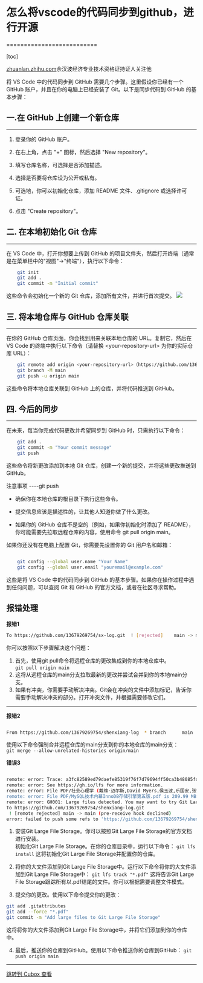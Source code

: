 
# 怎么将vscode的代码同步到github，进行开源
==========================

[toc]

[zhuanlan.zhihu.com](https://zhuanlan.zhihu.com/p/678233404)余汉波经济专业技术资格证持证人关注他

将 VS Code 中的代码同步到 GitHub 需要几个步骤。这里假设你已经有一个 GitHub 账户，并且在你的电脑上已经安装了 Git。以下是同步代码到 GitHub 的基本步骤：

## 一.在 GitHub 上创建一个新仓库

--------------------

1. 登录你的 GitHub 账户。

2. 在右上角，点击 "+" 图标，然后选择 "New repository"。

3. 填写仓库名称，可选择是否添加描述。

4. 选择是否要将仓库设为公开或私有。

5. 可选地，你可以初始化仓库，添加 README 文件、.gitignore 或选择许可证。

6. 点击 "Create repository"。

## 二. 在本地初始化 Git 仓库
----------------

在 VS Code 中，打开你想要上传到 GitHub 的项目文件夹，然后打开终端（通常是在菜单栏中的"视图"-\>"终端"），执行以下命令：
```bash
    git init
    git add .
    git commit -m "Initial commit"
```
这些命令会初始化一个新的 Git 仓库，添加所有文件，并进行首次提交。
![](https://cubox.pro/c/filters:no_upscale()?imageUrl=https%3A%2F%2Fpic2.zhimg.com%2Fv2-aba02363cac7e0d4cad7262b62dead4d_b.jpg&valid=true)

## 三. 将本地仓库与 GitHub 仓库关联
---------------------

在你的 GitHub 仓库页面，你会找到用来关联本地仓库的 URL。复制它，然后在 VS Code 的终端中执行以下命令（请替换 \<your-repository-url\> 为你的实际仓库 URL）：
```bash
    git remote add origin <your-repository-url>（https://github.com/13679269754/shenxiang-log.git）
    git branch -M main
    git push -u origin main
```
这些命令将本地仓库关联到 GitHub 上的仓库，并将代码推送到 GitHub。

## 四. 今后的同步
--------

在未来，每当你完成代码更改并希望同步到 GitHub 时，只需执行以下命令：

```bash
    git add .
    git commit -m "Your commit message"
    git push
```
这些命令将新更改添加到本地 Git 仓库，创建一个新的提交，并将这些更改推送到 GitHub。

注意事项
----git push

* 确保你在本地仓库的根目录下执行这些命令。

* 提交信息应该是描述性的，让其他人知道你做了什么更改。

* 如果你的 GitHub 仓库不是空的（例如，如果你初始化时添加了 README），你可能需要先拉取远程仓库的内容，使用命令 git pull origin main。

如果你还没有在电脑上配置 Git，你需要先设置你的 Git 用户名和邮箱：

```bash

    git config --global user.name "Your Name"
    git config --global user.email "youremail@example.com"

```

这些是将 VS Code 中的代码同步到 GitHub 的基本步骤。如果你在操作过程中遇到任何问题，可以查阅 Git 和 GitHub 的官方文档，或者在社区寻求帮助。


## 报错处理

**报错1**
```bash
To https://github.com/13679269754/sx-log.git  ! [rejected]    main -> main (fetch first) error: failed to push some refs to 'https://github.com/13679269754/sx-log.git' hint: Updates were rejected because the remote contains work that you do hint: not have locally. This is usually caused by another repository pushing hint: to the same ref. You may want to first integrate the remote changes hint: (e.g., 'git pull ...') before pushing again. hint: See the 'Note about fast-forwards' in 'git push --help' for details.

```

你可以按照以下步骤解决这个问题：

1. 首先，使用git pull命令将远程仓库的更改集成到你的本地仓库中。  
`git pull origin main`
2. 这将从远程仓库的main分支拉取最新的更改并尝试合并到你的本地main分支。  
3. 如果有冲突，你需要手动解决冲突。Git会在冲突的文件中添加标记，告诉你需要手动解决冲突的部分。打开冲突文件，并根据需要修改它们。  

---

**报错2**

```bash

From https://github.com/13679269754/shenxiang-log  * branch      main    -> FETCH_HEAD fatal: refusing to merge unrelated histories

```

使用以下命令强制合并远程仓库的main分支到你的本地仓库的main分支：  
`git merge --allow-unrelated-histories origin/main`

**错误3** 

```bash

remote: error: Trace: a3fc82589ed79daefe85319f76f7d79694ff50ca3b48085fd431fd86c14a71ce
remote: error: See https://gh.io/lfs for more information.
remote: error: File PDF/社会心理学 (戴维·迈尔斯,David Myers,侯玉波,乐国安,张智勇) (Z-Library).pdf is 242.45 MB; this exceeds GitHub's file size limit of 100.00 MB
remote: error: File PDF/MySQL技术内幕InnoDB存储引擎第五版.pdf is 209.99 MB; this exceeds GitHub's file size limit of 100.00 MB
remote: error: GH001: Large files detected. You may want to try Git Large File Storage - https://git-lfs.github.com.
To https://github.com/13679269754/shenxiang-log.git
 ! [remote rejected] main -> main (pre-receive hook declined)
error: failed to push some refs to 'https://github.com/13679269754/shenxiang-log.git'

```

1. 安装Git Large File Storage。你可以按照Git Large File Storage的官方文档进行安装。  
初始化Git Large File Storage。在你的仓库目录中，运行以下命令：
`git lfs install`
这将初始化Git Large File Storage并配置你的仓库。  

2. 将你的大文件添加到Git Large File Storage中。运行以下命令将你的大文件添加到Git Large File Storage中：
`git lfs track "*.pdf"`
这将告诉Git Large File Storage跟踪所有以.pdf结尾的文件。你可以根据需要调整文件模式。  

3. 提交你的更改。使用以下命令提交你的更改：
```bash
git add .gitattributes
git add --force "*.pdf"
git commit -m "Add large files to Git Large File Storage"
```
这将将你的大文件添加到Git Large File Storage中，并将它们添加到你的仓库中。

4. 最后，推送你的仓库到GitHub。使用以下命令推送你的仓库到GitHub：
`git push origin main`

---


[跳转到 Cubox 查看](https://cubox.pro/my/card?id=7176903205958190342)
